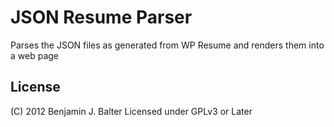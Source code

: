 JSON Resume Parser
==================

Parses the JSON files as generated from WP Resume and renders them into a web page

License
-------

(C) 2012 Benjamin J. Balter
Licensed under GPLv3 or Later